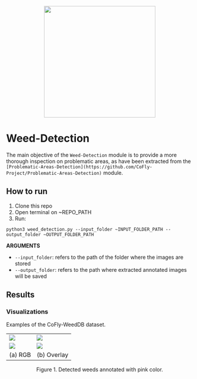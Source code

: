 <p align="center">
<img src="https://user-images.githubusercontent.com/77329407/105342573-3040e900-5be9-11eb-92df-7c09392b1e0c.png" width="300" />

# Weed-Detection

<!--   The main objective of this mission is to 781
provide a more thorough inspection on these individual spots 782
of the examined area that seem to be problematic in terms of 783
plant health and provide valuable information to the end-user. -->
  
The main objective of the ```Weed-Detection``` module is to provide a more thorough inspection on problematic areas, as have been extracted from the ```[Problematic-Areas-Detection](https://github.com/CoFly-Project/Problematic-Areas-Detection)``` module.
  
  
  
  ## How to run
  
1. Clone this repo
2. Open terminal on ~REPO_PATH
3. Run:
```
python3 weed_detection.py --input_folder ~INPUT_FOLDER_PATH --output_folder ~OUTPUT_FOLDER_PATH
```
**ARGUMEΝTS**
  * ```--input_folder```:  refers to the path of the folder where the images are stored
  * ```--output_folder```: refers to the path where extracted annotated images will be saved
  

## Results

### Visualizations
  
<!-- ![ID_00048_UAV_dji phantom 4 pro hawk 1_ Lat=39 54212427861807,Lon=22 64442951302024,Alt=4 900000095367432 _DATE_03_07_2019_14_38_56](https://user-images.githubusercontent.com/80779522/148941318-6922edc4-a11e-47f7-8feb-71659367fe80.png)
![ID_00050_UAV_dji phantom 4 pro hawk 1_ Lat=39 54212050531792,Lon=22 644424707209755,Alt=4 900000095367432 _DATE_03_07_2019_14_38_58](https://user-images.githubusercontent.com/80779522/148941380-d254c284-62ba-412a-9823-e0d96b3713fc.png)
![ID_00052_UAV_dji phantom 4 pro hawk 1_ Lat=39 54211477371615,Lon=22 644417506003943,Alt=4 900000095367432 _DATE_03_07_2019_14_38_59](https://user-images.githubusercontent.com/80779522/148941430-b8d319fc-66ea-43ee-97be-d1c2bd6b6685.png) -->
  
  
Examples of the CoFly-WeedDB dataset.
<table class="center">
  <tr class="center">
    <td><img src="https://user-images.githubusercontent.com/80779522/148941318-6922edc4-a11e-47f7-8feb-71659367fe80.png" =500x500 /></td>
    <td><img src="https://user-images.githubusercontent.com/80779522/148940518-fe3bd215-745f-45cf-883e-c7d1bb921cf6.png" =500x500 /></td>
    </tr>
  <tr class="center">
    <td><img src="https://user-images.githubusercontent.com/80779522/148941430-b8d319fc-66ea-43ee-97be-d1c2bd6b6685.png" =500x500/></td>  
    <td><img src="https://user-images.githubusercontent.com/80779522/148940616-39bb486e-5b42-4ba6-8c24-e8d383b0ec26.png" =500x500 /></td>
     </tr>
  <tr align="center">
    <td>(a) RGB</td>
    <td>(b) Overlay</td>
  </tr>
</table>
     <figcaption align = "center"><p align="center">
  Figure 1. Detected weeds annotated with pink color.
    </figcaption>

